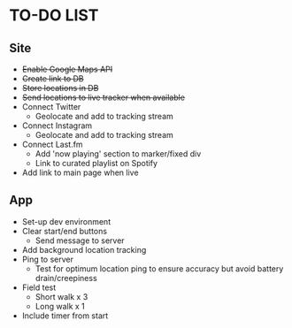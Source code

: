 # TO-DO LIST

## Site
- ~~Enable Google Maps API~~
- ~~Create link to DB~~
- ~~Store locations in DB~~
- ~~Send locations to live tracker when available~~
- Connect Twitter
	- Geolocate and add to tracking stream
- Connect Instagram
	- Geolocate and add to tracking stream
- Connect Last.fm
	- Add 'now playing' section to marker/fixed div
	- Link to curated playlist on Spotify
- Add link to main page when live

## App
- Set-up dev environment
- Clear start/end buttons
	- Send message to server
- Add background location tracking
- Ping to server
	- Test for optimum location ping to ensure accuracy but avoid battery drain/creepiness
- Field test
	- Short walk x 3
	- Long walk x 1
- Include timer from start